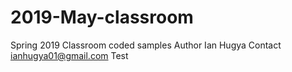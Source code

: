 # 2019-May-classroom
Spring 2019 Classroom coded samples
Author Ian Hugya
Contact ianhugya01@gmail.com
Test
